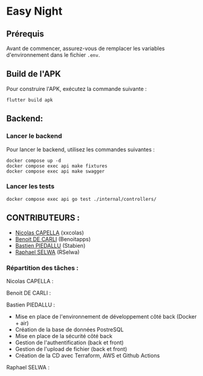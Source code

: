 # Easy Night

## Prérequis

Avant de commencer, assurez-vous de remplacer les variables d'environnement dans le fichier `.env`.

## Build de l'APK

Pour construire l'APK, exécutez la commande suivante :
```flutter
flutter build apk
```

## Backend:
### Lancer le backend
Pour lancer le backend, utilisez les commandes suivantes :
```docker
docker compose up -d
docker compose exec api make fixtures
docker compose exec api make swagger
```

### Lancer les tests
```docker
docker compose exec api go test ./internal/controllers/
```

## CONTRIBUTEURS :

- [Nicolas CAPELLA]( https://github.com/xxcolas ) (xxcolas)
- [Benoit DE CARLI]( https://github.com/Benoitapps ) (Benoitapps)
- [Bastien PIEDALLU]( https://github.com/Stabien ) (Stabien)
- [Raphael SELWA]( https://github.com/RSelwa ) (RSelwa)

### Répartition des tâches :
Nicolas CAPELLA :

Benoit DE CARLI :

Bastien PIEDALLU : 
  - Mise en place de l'environnement de développement côté back (Docker + air)
  - Création de la base de données PostreSQL
  - Mise en place de la sécurité côté back
  - Gestion de l'authentification (back et front)
  - Gestion de l'upload de fichier (back et front)
  - Création de la CD avec Terraform, AWS et Github Actions

Raphael SELWA :


